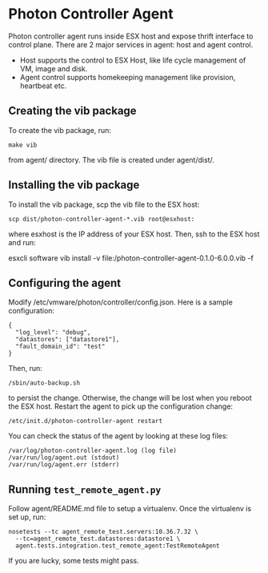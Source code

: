 # Photon Controller Agent

Photon controller agent runs inside ESX host and expose thrift interface to
control plane. There are 2 major services in agent: host and agent
control.

* Host supports the control to ESX Host, like life cycle management of VM, image
  and disk.
* Agent control supports homekeeping management like provision, heartbeat etc.

## Creating the vib package

To create the vib package, run:

    make vib

from agent/ directory. The vib file is created under agent/dist/.

## Installing the vib package

To install the vib package, scp the vib file to the ESX host:

    scp dist/photon-controller-agent-*.vib root@esxhost:

where esxhost is the IP address of your ESX host. Then, ssh to the ESX host and
run:

  esxcli software vib install -v file:/photon-controller-agent-0.1.0-6.0.0.vib -f

## Configuring the agent

Modify /etc/vmware/photon/controller/config.json. Here is a sample configuration:

    {
      "log_level": "debug",
      "datastores": ["datastore1"],
      "fault_domain_id": "test"
    }

Then, run:

    /sbin/auto-backup.sh

to persist the change. Otherwise, the change will be lost when you reboot the
ESX host. Restart the agent to pick up the configuration change:

    /etc/init.d/photon-controller-agent restart

You can check the status of the agent by looking at these log files:

    /var/log/photon-controller-agent.log (log file)
    /var/run/log/agent.out (stdout)
    /var/run/log/agent.err (stderr)

## Running `test_remote_agent.py`

Follow agent/README.md file to setup a virtualenv. Once the virtualenv is set
up, run:

    nosetests --tc agent_remote_test.servers:10.36.7.32 \
      --tc=agent_remote_test.datastores:datastore1 \
      agent.tests.integration.test_remote_agent:TestRemoteAgent

If you are lucky, some tests might pass.
